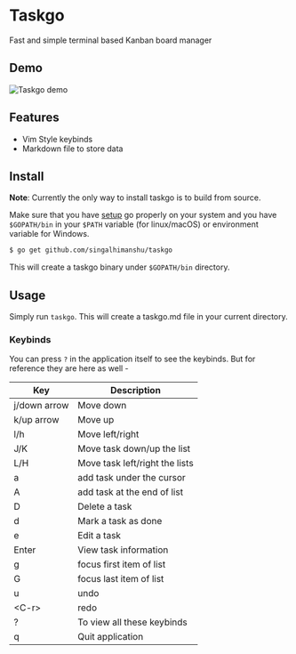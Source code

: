# Taskgo

Fast and simple terminal based Kanban board manager

## Demo

![Taskgo demo](./demo/taskgo.gif)

## Features

- Vim Style keybinds
- Markdown file to store data

## Install

**Note**: Currently the only way to install taskgo is to build from source.

Make sure that you have [setup](https://golang.org/doc/install) go properly on your system and you have `$GOPATH/bin` in your `$PATH` variable (for linux/macOS) or environment variable for Windows.

```sh
$ go get github.com/singalhimanshu/taskgo
```

This will create a taskgo binary under `$GOPATH/bin` directory.

## Usage

Simply run `taskgo`. This will create a taskgo.md file in your current directory.

### Keybinds

You can press `?` in the application itself to see the keybinds. But for reference they are here as well -

| Key          | Description                    |
| ------------ | ------------------------------ |
| j/down arrow | Move down                      |
| k/up arrow   | Move up                        |
| l/h          | Move left/right                |
| J/K          | Move task down/up the list     |
| L/H          | Move task left/right the lists |
| a            | add task under the cursor      |
| A            | add task at the end of list    |
| D            | Delete a task                  |
| d            | Mark a task as done            |
| e            | Edit a task                    |
| Enter        | View task information          |
| g            | focus first item of list       |
| G            | focus last item of list        |
| u            | undo                           |
| \<C-r>      | redo                           |
| ?            | To view all these keybinds     |
| q            | Quit application               |
